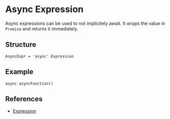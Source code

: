 # Async Expression

Async expressions can be used to not implicitely await. It wraps the value in `Promise` and returns it immediately.

## Structure

```grammar
AsyncExpr = 'async' Expression
```

## Example

```syntek
async asyncFunction()
```

## References

- [Expression](/spec/grammar/syntactic/expressions/)
